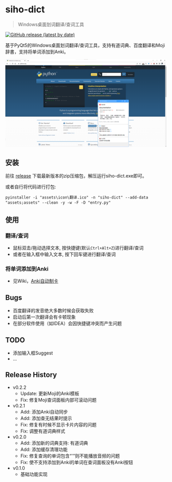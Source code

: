 # siho-dict
> Windows桌面划词翻译/查词工具

[![GitHub release (latest by date)](https://img.shields.io/github/v/release/shi-hou/siho-dict?color=%23409EFF)](https://github.com/shi-hou/siho-dict/releases)

基于PyQt5的Windows桌面划词翻译/查词工具，支持有道词典、百度翻译和Moji辞書，支持将单词添加到Anki。

![img.png](img.png)

## 安装
前往 [release](https://github.com/shi-hou/siho-dict/releases) 下载最新版本的zip压缩包，解压运行siho-dict.exe即可。

或者自行将代码进行打包: 
```
pyinstaller -i "assets\icon\翻译.ico" -n "siho-dict" --add-data "assets;assets" --clean -y -w -F -D "entry.py"
```

## 使用
### 翻译/查词

- 鼠标双击/拖动选择文本, 按快捷键(默认`Ctrl+Alt+Z`)进行翻译/查词
- 或者在输入框中输入文本, 按下回车键进行翻译/查词

### 将单词添加到Anki
- 见Wiki，[Anki自动制卡](https://github.com/shi-hou/siho-dict/wiki/Anki%E8%87%AA%E5%8A%A8%E5%88%B6%E5%8D%A1)

## Bugs

- 百度翻译的发音绝大多数时候会获取失败
- 启动后第一次翻译会有卡顿现象
- 在部分软件使用（如IDEA）会因快捷键冲突而产生问题

## TODO

- 添加输入框Suggest
- ...

## Release History
- v0.2.2
  - Update: 更新Moji的Anki模板
  - Fix: 修复Moji查词面板内部可滚动问题
- v0.2.1
  - Add: 添加Anki自动同步
  - Add: 添加查无结果时提示
  - Fix: 修复有时候不显示卡片内容的问题
  - Fix: 调整有道词典样式
- v0.2.0
  - Add: 添加新的词典支持: 有道词典
  - Add: 添加缓存清理功能
  - Fix: 修复查询的单词包含“'”则不能播放音频的问题
  - Fix: 使不支持添加到Anki的单词在查词面板没有Anki按钮
- v0.1.0
  - 基础功能实现
